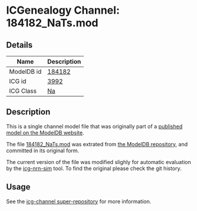 # ICGenealogy Channel: 184182\_NaTs.mod

## Details

Name | Description
---- | -----------
ModelDB id | [184182](http://senselab.med.yale.edu/ModelDB/ShowModel.cshtml?model=184182)
ICG id | [3992](http://icg.neurotheory.ox.ac.uk/channels/2/3992)
ICG Class | [Na](http://icg.neurotheory.ox.ac.uk/channels/2)

## Description

This is a single channel model file that was originally part of a [published model on the ModelDB website](http://senselab.med.yale.edu/mModelDB/ShowModel.cshtml?model=184182).


The file [184182\_NaTs.mod](184182_NaTs.mod) was extrated from [the ModelDB repository](http://senselab.med.yale.edu/ModelDB/ShowModel.cshtml?model=184182), and committed in its original form.

The current version of the file was modified slighly for automatic evaluation by the [icg-nrn-sim](https://github.com/icgenealogy/icg-nrn-sim) tool. To find the original please check the git history.


## Usage

See the [icg-channel super-repository](https://github.com/icgenealogy/icg-channels) for more information.